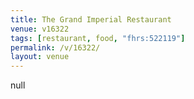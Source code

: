 ```yaml
---
title: The Grand Imperial Restaurant
venue: v16322
tags: [restaurant, food, "fhrs:522119"]
permalink: /v/16322/
layout: venue
---
```

null